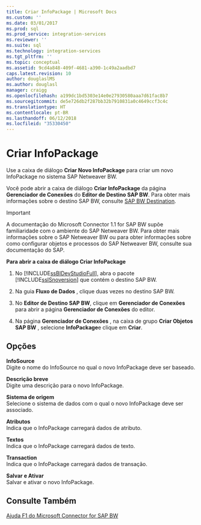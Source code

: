 ```yaml
---
title: Criar InfoPackage | Microsoft Docs
ms.custom: ''
ms.date: 03/01/2017
ms.prod: sql
ms.prod_service: integration-services
ms.reviewer: ''
ms.suite: sql
ms.technology: integration-services
ms.tgt_pltfrm: ''
ms.topic: conceptual
ms.assetid: 9cd4a848-409f-4681-a390-1c49a2aadbd7
caps.latest.revision: 10
author: douglaslMS
ms.author: douglasl
manager: craigg
ms.openlocfilehash: a199dc1bd5303e14e0e27930580aaa7d61fac8b7
ms.sourcegitcommit: de5e726db2f287bb32b7910831a0c4649ccf3c4c
ms.translationtype: HT
ms.contentlocale: pt-BR
ms.lasthandoff: 06/12/2018
ms.locfileid: "35330450"
---
```

# <a name="create-infopackage"></a>Criar InfoPackage
  Use a caixa de diálogo **Criar Novo InfoPackage** para criar um novo InfoPackage no sistema SAP Netweaver BW.  
  
 Você pode abrir a caixa de diálogo **Criar InfoPackage** da página **Gerenciador de Conexões** do **Editor de Destino SAP BW**. Para obter mais informações sobre o destino SAP BW, consulte [SAP BW Destination](../../integration-services/data-flow/sap-bw-destination.md).  
  
> [!IMPORTANT]  
>  A documentação do Microsoft Connector 1.1 for SAP BW supõe familiaridade com o ambiente do SAP Netweaver BW. Para obter mais informações sobre o SAP Netweaver BW ou para obter informações sobre como configurar objetos e processos do SAP Netweaver BW, consulte sua documentação do SAP.  
  
 **Para abrir a caixa de diálogo Criar InfoPackage**  
  
1.  No [!INCLUDE[ssBIDevStudioFull](../../includes/ssbidevstudiofull-md.md)], abra o pacote [!INCLUDE[ssISnoversion](../../includes/ssisnoversion-md.md)] que contém o destino SAP BW.  
  
2.  Na guia **Fluxo de Dados** , clique duas vezes no destino SAP BW.  
  
3.  No **Editor de Destino SAP BW**, clique em **Gerenciador de Conexões** para abrir a página **Gerenciador de Conexões** do editor.  
  
4.  Na página **Gerenciador de Conexões** , na caixa de grupo **Criar Objetos SAP BW** , selecione **InfoPackage**e clique em **Criar**.  
  
## <a name="options"></a>Opções  
 **InfoSource**  
 Digite o nome do InfoSource no qual o novo InfoPackage deve ser baseado.  
  
 **Descrição breve**  
 Digite uma descrição para o novo InfoPackage.  
  
 **Sistema de origem**  
 Selecione o sistema de dados com o qual o novo InfoPackage deve ser associado.  
  
 **Atributos**  
 Indica que o InfoPackage carregará dados de atributo.  
  
 **Textos**  
 Indica que o InfoPackage carregará dados de texto.  
  
 **Transaction**  
 Indica que o InfoPackage carregará dados de transação.  
  
 **Salvar e Ativar**  
 Salvar e ativar o novo InfoPackage.  
  
## <a name="see-also"></a>Consulte Também  
 [Ajuda F1 do Microsoft Connector for SAP BW](../../integration-services/microsoft-connector-for-sap-bw-f1-help.md)  
  
  
